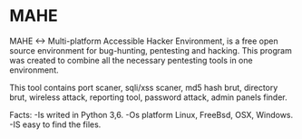 # MAHE
MAHE <-> Multi-platform Accessible Hacker Environment, is a free open source environment for bug-hunting, pentesting and hacking. This program was created to combine all the necessary pentesting tools in one environment.

This tool contains port scaner, sqli/xss scaner, md5 hash brut, directory brut, wireless attack, reporting tool, password attack, admin panels finder.



Facts:
	-Is writed in Python 3,6.
	-Os platform Linux, FreeBsd, OSX, Windows. 
	-IS easy to find the files.
